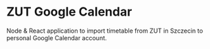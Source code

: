 # ZUT Google Calendar
 Node & React application to import timetable from ZUT in Szczecin to personal Google Calendar account.
